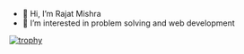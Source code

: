 - 👋 Hi, I’m Rajat Mishra
- 👀 I’m interested in problem solving and web development

[![trophy](https://github-profile-trophy.vercel.app/?username=rajat-mish&theme=dracula&margin-w=10)](https://github.com/ryo-ma/github-profile-trophy)




<!---
rajat-mish/rajat-mish is a ✨ special ✨ repository because its `README.md` (this file) appears on your GitHub profile.
You can click the Preview link to take a look at your changes.
--->
